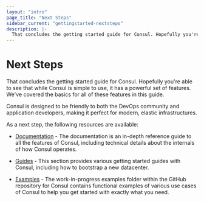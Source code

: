 ```yaml
---
layout: "intro"
page_title: "Next Steps"
sidebar_current: "gettingstarted-nextsteps"
description: |-
  That concludes the getting started guide for Consul. Hopefully you're able to see that while Consul is simple to use, it has a powerful set of features. We've covered the basics for all of these features in this guide.
---
```


# Next Steps

That concludes the getting started guide for Consul. Hopefully you're able to
see that while Consul is simple to use, it has a powerful set of features.
We've covered the basics for all of these features in this guide.

Consul is designed to be friendly to both the DevOps community and
application developers, making it perfect for modern, elastic infrastructures.

As a next step, the following resources are available:

* [Documentation](/docs/index.html) - The documentation is an in-depth reference
  guide to all the features of Consul, including technical details about the
  internals of how Consul operates.

* [Guides](/docs/guides/index.html) - This section provides various getting
  started guides with Consul, including how to bootstrap a new datacenter.

* [Examples](https://github.com/faiq/consul/tree/master/demo) -
  The work-in-progress examples folder within the GitHub
  repository for Consul contains functional examples of various use cases
  of Consul to help you get started with exactly what you need.
